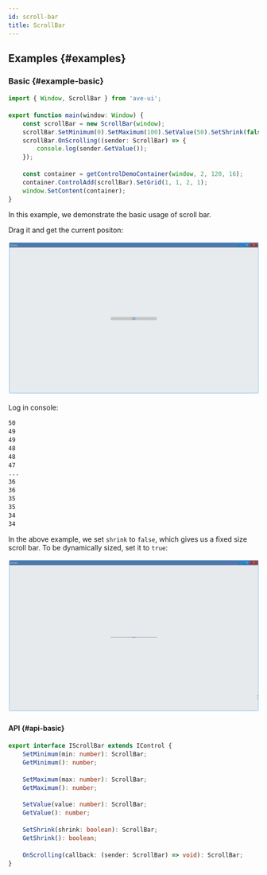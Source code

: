 ```yaml
---
id: scroll-bar
title: ScrollBar
---
```


## Examples {#examples}

### Basic {#example-basic}

```ts {5-8}
import { Window, ScrollBar } from 'ave-ui';

export function main(window: Window) {
    const scrollBar = new ScrollBar(window);
    scrollBar.SetMinimum(0).SetMaximum(100).SetValue(50).SetShrink(false);
    scrollBar.OnScrolling((sender: ScrollBar) => {
        console.log(sender.GetValue());
    });

    const container = getControlDemoContainer(window, 2, 120, 16);
    container.ControlAdd(scrollBar).SetGrid(1, 1, 2, 1);
    window.SetContent(container);
}
```

In this example, we demonstrate the basic usage of scroll bar.

Drag it and get the current positon:

![scroll bar basic](./assets/scroll-bar-basic.gif)

Log in console:

```bash
50
49
49
48
48
47
...
36
36
35
35
34
34
```

In the above example, we set `shrink` to `false`, which gives us a fixed size scroll bar. To be dynamically sized, set it to `true`:

![scroll bar shrink](./assets/scroll-bar-shrink.gif)

#### API {#api-basic}

```ts
export interface IScrollBar extends IControl {
    SetMinimum(min: number): ScrollBar;
    GetMinimum(): number;

    SetMaximum(max: number): ScrollBar;
    GetMaximum(): number;

    SetValue(value: number): ScrollBar;
    GetValue(): number;

    SetShrink(shrink: boolean): ScrollBar;
    GetShrink(): boolean;

    OnScrolling(callback: (sender: ScrollBar) => void): ScrollBar;
}
```

